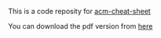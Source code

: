 This is a code reposity for [acm-cheat-sheet](https://github.com/soulmachine/acm-cheat-sheet)

You can download the pdf version from [here](https://github.com/soulmachine/acm-cheat-sheet/blob/master/C/%E6%89%8B%E5%86%99%E4%BB%A3%E7%A0%81%E5%BF%85%E5%A4%87%E6%89%8B%E5%86%8C(C%E7%89%88).pdf?raw=true)